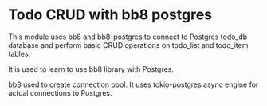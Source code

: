 # Todo CRUD with bb8 postgres

This module uses bb8 and bb8-postgres to connect to Postgres todo_db database and perform basic CRUD operations on todo_list and todo_item tables.

It is used to learn to use bb8 library with Postgres.

bb8 used to create connection pool. It uses tokio-postgres async engine for actual connections to Postgres.
